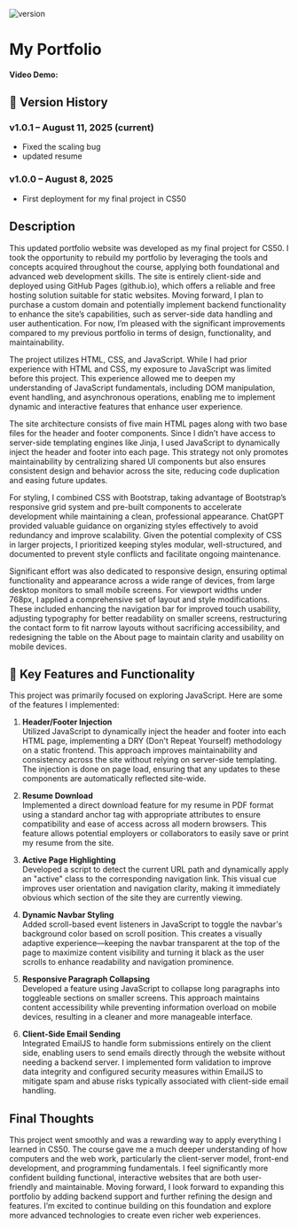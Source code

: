 ![version](https://img.shields.io/badge/version-v1.0.1-blue)

# My Portfolio

#### Video Demo: <URL HERE>

## 📌 Version History

### v1.0.1 – August 11, 2025 (current)

- Fixed the scaling bug
- updated resume

### v1.0.0 – August 8, 2025

- First deployment for my final project in CS50

## Description

This updated portfolio website was developed as my final project for CS50. I took the opportunity to rebuild my portfolio by leveraging the tools and concepts acquired throughout the course, applying both foundational and advanced web development skills. The site is entirely client-side and deployed using GitHub Pages (github.io), which offers a reliable and free hosting solution suitable for static websites. Moving forward, I plan to purchase a custom domain and potentially implement backend functionality to enhance the site’s capabilities, such as server-side data handling and user authentication. For now, I’m pleased with the significant improvements compared to my previous portfolio in terms of design, functionality, and maintainability.

The project utilizes HTML, CSS, and JavaScript. While I had prior experience with HTML and CSS, my exposure to JavaScript was limited before this project. This experience allowed me to deepen my understanding of JavaScript fundamentals, including DOM manipulation, event handling, and asynchronous operations, enabling me to implement dynamic and interactive features that enhance user experience.

The site architecture consists of five main HTML pages along with two base files for the header and footer components. Since I didn’t have access to server-side templating engines like Jinja, I used JavaScript to dynamically inject the header and footer into each page. This strategy not only promotes maintainability by centralizing shared UI components but also ensures consistent design and behavior across the site, reducing code duplication and easing future updates.

For styling, I combined CSS with Bootstrap, taking advantage of Bootstrap’s responsive grid system and pre-built components to accelerate development while maintaining a clean, professional appearance. ChatGPT provided valuable guidance on organizing styles effectively to avoid redundancy and improve scalability. Given the potential complexity of CSS in larger projects, I prioritized keeping styles modular, well-structured, and documented to prevent style conflicts and facilitate ongoing maintenance.

Significant effort was also dedicated to responsive design, ensuring optimal functionality and appearance across a wide range of devices, from large desktop monitors to small mobile screens. For viewport widths under 768px, I applied a comprehensive set of layout and style modifications. These included enhancing the navigation bar for improved touch usability, adjusting typography for better readability on smaller screens, restructuring the contact form to fit narrow layouts without sacrificing accessibility, and redesigning the table on the About page to maintain clarity and usability on mobile devices.

## 🔧 Key Features and Functionality

This project was primarily focused on exploring JavaScript. Here are some of the features I implemented:

1. **Header/Footer Injection**  
   Utilized JavaScript to dynamically inject the header and footer into each HTML page, implementing a DRY (Don't Repeat Yourself) methodology on a static frontend. This approach improves maintainability and consistency across the site without relying on server-side templating. The injection is done on page load, ensuring that any updates to these components are automatically reflected site-wide.

2. **Resume Download**  
   Implemented a direct download feature for my resume in PDF format using a standard anchor tag with appropriate attributes to ensure compatibility and ease of access across all modern browsers. This feature allows potential employers or collaborators to easily save or print my resume from the site.

3. **Active Page Highlighting**  
   Developed a script to detect the current URL path and dynamically apply an "active" class to the corresponding navigation link. This visual cue improves user orientation and navigation clarity, making it immediately obvious which section of the site they are currently viewing.

4. **Dynamic Navbar Styling**  
   Added scroll-based event listeners in JavaScript to toggle the navbar's background color based on scroll position. This creates a visually adaptive experience—keeping the navbar transparent at the top of the page to maximize content visibility and turning it black as the user scrolls to enhance readability and navigation prominence.

5. **Responsive Paragraph Collapsing**  
   Developed a feature using JavaScript to collapse long paragraphs into toggleable sections on smaller screens. This approach maintains content accessibility while preventing information overload on mobile devices, resulting in a cleaner and more manageable interface.

6. **Client-Side Email Sending**  
   Integrated EmailJS to handle form submissions entirely on the client side, enabling users to send emails directly through the website without needing a backend server. I implemented form validation to improve data integrity and configured security measures within EmailJS to mitigate spam and abuse risks typically associated with client-side email handling.

## Final Thoughts

This project went smoothly and was a rewarding way to apply everything I learned in CS50. The course gave me a much deeper understanding of how computers and the web work, particularly the client-server model, front-end development, and programming fundamentals. I feel significantly more confident building functional, interactive websites that are both user-friendly and maintainable. Moving forward, I look forward to expanding this portfolio by adding backend support and further refining the design and features. I’m excited to continue building on this foundation and explore more advanced technologies to create even richer web experiences.
